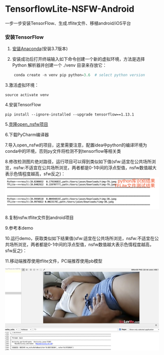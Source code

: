 # TensorflowLite-NSFW-Android
一步一步安装TensorFlow、生成.tflite文件、移植android/iOS平台


### 安装TensorFlow

1. [安装Anaconda](https://www.anaconda.com/distribution/#macos)(安装3.7版本)

2. 安装成功后打开终端输入如下命令创建一个新的虚拟环境，方法是选择 Python 解析器并创建一个 ./venv 目录来存放它：
```Python
    conda create -n venv pip python=3.6  # select python version
```

3.激活虚拟环境：
```
source activate venv
```

4.安装TensorFlow

```
pip install --ignore-installed --upgrade tensorflow==1.13.1
```

5.[克隆open_nsfw项目](https://github.com/devzwy/NSFW-Python)


6.下载PyCharm编译器

7.导入open_nsfw的项目，这里需要注意，配置idea中python的编译环境为conda中的环境，否则py文件将检测不到tensorflow等相关类

8.修改检测图片绝对路径，运行项目可以得到类似如下值(sfw:适宜在公共场所浏览，nsfw:不适宜在公共场所浏览，两者都是0-1中间的浮点型值，nsfw数值越大表示色情程度越高，sfw反之)：  
![nsfw_img](https://github.com/devzwy/TensorflowLite-NSFW-Android/blob/master/img/nsfw_img.png)


8.复制nsfw.tflite文件到android项目

9.参考本demo

10.运行demo，获取类似如下结果值(sfw:适宜在公共场所浏览，nsfw:不适宜在公共场所浏览，两者都是0-1中间的浮点型值，nsfw数值越大表示色情程度越高，sfw反之)：  

11.移动端推荐使用tflite文件，PC端推荐使用pb模型

![nsfw_img](https://github.com/devzwy/TensorflowLite-NSFW-Android/blob/master/img/aaaaa.png)
